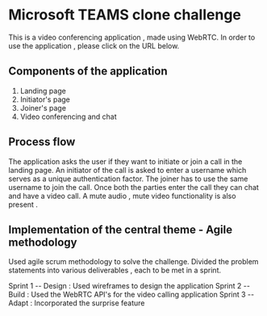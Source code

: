 # Microsoft TEAMS clone challenge
This is a video conferencing application , made using WebRTC.
In order to use the application , please click on the URL below.

## Components of the application 
1. Landing page
2. Initiator's page 
3. Joiner's page 
4. Video conferencing and chat

## Process flow 

The application asks the user if they want to initiate or join a call in the landing page. An initiator of the call is asked to enter a username which serves as a unique authentication factor. The joiner has to use the same username to join the call. Once both the parties enter the call they can chat and have a video call. A mute audio , mute video functionality is also present .
   
## Implementation of the central theme - Agile methodology 

Used agile scrum methodology to solve the challenge. Divided the problem statements into various deliverables , each to be met in a sprint.

Sprint 1 --  Design : Used wireframes to design the application 
Sprint 2 --  Build : Used the WebRTC API's for the video calling application 
Sprint 3 --  Adapt : Incorporated the surprise feature 
